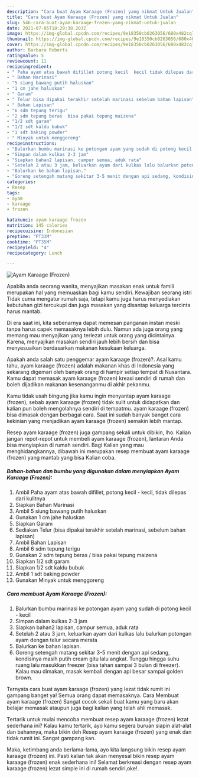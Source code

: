 ```yaml
---
description: "Cara buat Ayam Karaage (Frozen) yang nikmat Untuk Jualan"
title: "Cara buat Ayam Karaage (Frozen) yang nikmat Untuk Jualan"
slug: 546-cara-buat-ayam-karaage-frozen-yang-nikmat-untuk-jualan
date: 2021-07-05T18:29:38.203Z
image: https://img-global.cpcdn.com/recipes/9e18350cb0263056/680x482cq70/ayam-karaage-frozen-foto-resep-utama.jpg
thumbnail: https://img-global.cpcdn.com/recipes/9e18350cb0263056/680x482cq70/ayam-karaage-frozen-foto-resep-utama.jpg
cover: https://img-global.cpcdn.com/recipes/9e18350cb0263056/680x482cq70/ayam-karaage-frozen-foto-resep-utama.jpg
author: Barbara Roberts
ratingvalue: 5
reviewcount: 11
recipeingredient:
- " Paha ayam atas bawah difillet potong kecil  kecil tidak dilepas dari kulitnya"
- " Bahan Marinasi"
- "5 siung bawang putih haluskan"
- "1 cm jahe haluskan"
- " Garam"
- " Telur bisa dipakai terakhir setelah marinasi sebelum bahan lapisan"
- " Bahan Lapisan"
- "6 sdm tepung terigu"
- "2 sdm tepung beras  bisa pakai tepung maizena"
- "1/2 sdt garam"
- "1/2 sdt kaldu bubuk"
- "1 sdt baking powder"
- " Minyak untuk menggoreng"
recipeinstructions:
- "Balurkan bumbu marinasi ke potongan ayam yang sudah di potong kecil - kecil"
- "Simpan dalam kulkas 2-3 jam"
- "Siapkan bahan2 lapisan, campur semua, aduk rata"
- "Setelah 2 atau 3 jam, keluarkan ayam dari kulkas lalu balurkan potongan ayam dengan telur secara merata"
- "Balurkan ke bahan lapisan."
- "Goreng setengah matang sekitar 3-5 menit dengan api sedang, kondisinya masih putih cream gitu lalu angkat. Tunggu hingga suhu ruang lalu masukkan freezer (bisa tahan sampai 3 bulan di freezer). Kalau mau dimakan, masak kembali dengan api besar sampai golden brown."
categories:
- Resep
tags:
- ayam
- karaage
- frozen

katakunci: ayam karaage frozen 
nutrition: 145 calories
recipecuisine: Indonesian
preptime: "PT33M"
cooktime: "PT35M"
recipeyield: "4"
recipecategory: Lunch

---
```



![Ayam Karaage (Frozen)](https://img-global.cpcdn.com/recipes/9e18350cb0263056/680x482cq70/ayam-karaage-frozen-foto-resep-utama.jpg)

Apabila anda seorang wanita, menyajikan masakan enak untuk famili merupakan hal yang memuaskan bagi kamu sendiri. Kewajiban seorang istri Tidak cuma mengatur rumah saja, tetapi kamu juga harus menyediakan kebutuhan gizi tercukupi dan juga masakan yang disantap keluarga tercinta harus mantab.

Di era  saat ini, kita sebenarnya dapat memesan panganan instan meski tanpa harus capek memasaknya lebih dulu. Namun ada juga orang yang memang mau menyajikan yang terlezat untuk orang yang dicintainya. Karena, menyajikan masakan sendiri jauh lebih bersih dan bisa menyesuaikan berdasarkan makanan kesukaan keluarga. 



Apakah anda salah satu penggemar ayam karaage (frozen)?. Asal kamu tahu, ayam karaage (frozen) adalah makanan khas di Indonesia yang sekarang digemari oleh banyak orang di hampir setiap tempat di Nusantara. Kamu dapat memasak ayam karaage (frozen) kreasi sendiri di rumah dan boleh dijadikan makanan kesenanganmu di akhir pekanmu.

Kamu tidak usah bingung jika kamu ingin menyantap ayam karaage (frozen), sebab ayam karaage (frozen) tidak sulit untuk didapatkan dan kalian pun boleh mengolahnya sendiri di tempatmu. ayam karaage (frozen) bisa dimasak dengan berbagai cara. Saat ini sudah banyak banget cara kekinian yang menjadikan ayam karaage (frozen) semakin lebih mantap.

Resep ayam karaage (frozen) juga gampang sekali untuk dibikin, lho. Kalian jangan repot-repot untuk membeli ayam karaage (frozen), lantaran Anda bisa menyiapkan di rumah sendiri. Bagi Kalian yang mau menghidangkannya, dibawah ini merupakan resep membuat ayam karaage (frozen) yang mantab yang bisa Kalian coba.

<!--inarticleads1-->

##### Bahan-bahan dan bumbu yang digunakan dalam menyiapkan Ayam Karaage (Frozen):

1. Ambil  Paha ayam atas bawah difillet, potong kecil - kecil, tidak dilepas dari kulitnya
1. Siapkan  Bahan Marinasi
1. Ambil 5 siung bawang putih haluskan
1. Gunakan 1 cm jahe haluskan
1. Siapkan  Garam
1. Sediakan  Telur (bisa dipakai terakhir setelah marinasi, sebelum bahan lapisan)
1. Ambil  Bahan Lapisan
1. Ambil 6 sdm tepung terigu
1. Gunakan 2 sdm tepung beras / bisa pakai tepung maizena
1. Siapkan 1/2 sdt garam
1. Siapkan 1/2 sdt kaldu bubuk
1. Ambil 1 sdt baking powder
1. Gunakan  Minyak untuk menggoreng




<!--inarticleads2-->

##### Cara membuat Ayam Karaage (Frozen):

1. Balurkan bumbu marinasi ke potongan ayam yang sudah di potong kecil - kecil
1. Simpan dalam kulkas 2-3 jam
1. Siapkan bahan2 lapisan, campur semua, aduk rata
1. Setelah 2 atau 3 jam, keluarkan ayam dari kulkas lalu balurkan potongan ayam dengan telur secara merata
1. Balurkan ke bahan lapisan.
1. Goreng setengah matang sekitar 3-5 menit dengan api sedang, kondisinya masih putih cream gitu lalu angkat. Tunggu hingga suhu ruang lalu masukkan freezer (bisa tahan sampai 3 bulan di freezer). Kalau mau dimakan, masak kembali dengan api besar sampai golden brown.




Ternyata cara buat ayam karaage (frozen) yang lezat tidak rumit ini gampang banget ya! Semua orang dapat memasaknya. Cara Membuat ayam karaage (frozen) Sangat cocok sekali buat kamu yang baru akan belajar memasak ataupun juga bagi kalian yang telah ahli memasak.

Tertarik untuk mulai mencoba membuat resep ayam karaage (frozen) lezat sederhana ini? Kalau kamu tertarik, ayo kamu segera buruan siapin alat-alat dan bahannya, maka bikin deh Resep ayam karaage (frozen) yang enak dan tidak rumit ini. Sangat gampang kan. 

Maka, ketimbang anda berlama-lama, ayo kita langsung bikin resep ayam karaage (frozen) ini. Pasti kalian tak akan menyesal bikin resep ayam karaage (frozen) enak sederhana ini! Selamat berkreasi dengan resep ayam karaage (frozen) lezat simple ini di rumah sendiri,oke!.

